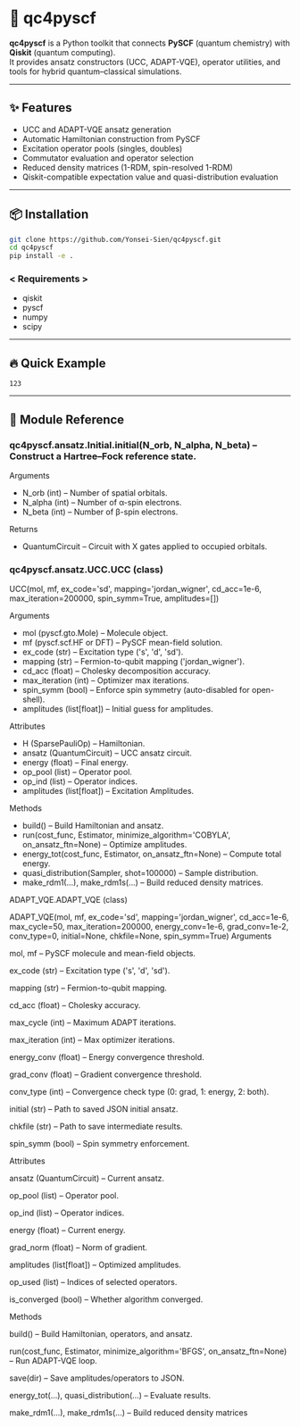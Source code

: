 # 🚀 qc4pyscf

**qc4pyscf** is a Python toolkit that connects **PySCF** (quantum chemistry) with **Qiskit** (quantum computing).  
It provides ansatz constructors (UCC, ADAPT-VQE), operator utilities, and tools for hybrid quantum–classical simulations.

---

## ✨ Features
- UCC and ADAPT-VQE ansatz generation  
- Automatic Hamiltonian construction from PySCF  
- Excitation operator pools (singles, doubles)  
- Commutator evaluation and operator selection  
- Reduced density matrices (1-RDM, spin-resolved 1-RDM)  
- Qiskit-compatible expectation value and quasi-distribution evaluation  

---

## 📦 Installation

```bash
git clone https://github.com/Yonsei-Sien/qc4pyscf.git
cd qc4pyscf
pip install -e .
```

### < Requirements >
- qiskit
- pyscf
- numpy
- scipy

---

## 🔥 Quick Example
```
123
```
---

## 🧩 Module Reference  

### qc4pyscf.ansatz.Initial.initial(N_orb, N_alpha, N_beta) – Construct a Hartree–Fock reference state.

Arguments
- N_orb (int) – Number of spatial orbitals.
- N_alpha (int) – Number of α-spin electrons.
- N_beta (int) – Number of β-spin electrons.

Returns
- QuantumCircuit – Circuit with X gates applied to occupied orbitals.


### qc4pyscf.ansatz.UCC.UCC (class)

UCC(mol, mf, ex_code='sd', mapping='jordan_wigner',
    cd_acc=1e-6, max_iteration=200000,
    spin_symm=True, amplitudes=[])
    
Arguments
- mol (pyscf.gto.Mole) – Molecule object.
- mf (pyscf.scf.HF or DFT) – PySCF mean-field solution.
- ex_code (str) – Excitation type ('s', 'd', 'sd').
- mapping (str) – Fermion-to-qubit mapping ('jordan_wigner').
- cd_acc (float) – Cholesky decomposition accuracy.
- max_iteration (int) – Optimizer max iterations.
- spin_symm (bool) – Enforce spin symmetry (auto-disabled for open-shell).
- amplitudes (list[float]) – Initial guess for amplitudes.

Attributes

- H (SparsePauliOp) – Hamiltonian.
- ansatz (QuantumCircuit) – UCC ansatz circuit.
- energy (float) – Final energy.
- op_pool (list) – Operator pool.
- op_ind (list) – Operator indices.
- amplitudes (list[float]) – Excitation Amplitudes.

Methods

- build() – Build Hamiltonian and ansatz.
- run(cost_func, Estimator, minimize_algorithm='COBYLA', on_ansatz_ftn=None) – Optimize amplitudes.
- energy_tot(cost_func, Estimator, on_ansatz_ftn=None) – Compute total energy.
- quasi_distribution(Sampler, shot=100000) – Sample distribution.
- make_rdm1(...), make_rdm1s(...) – Build reduced density matrices.

ADAPT_VQE.ADAPT_VQE (class)

ADAPT_VQE(mol, mf, ex_code='sd', mapping='jordan_wigner',
          cd_acc=1e-6, max_cycle=50, max_iteration=200000,
          energy_conv=1e-6, grad_conv=1e-2, conv_type=0,
          initial=None, chkfile=None, spin_symm=True)
Arguments

mol, mf – PySCF molecule and mean-field objects.

ex_code (str) – Excitation type ('s', 'd', 'sd').

mapping (str) – Fermion-to-qubit mapping.

cd_acc (float) – Cholesky accuracy.

max_cycle (int) – Maximum ADAPT iterations.

max_iteration (int) – Max optimizer iterations.

energy_conv (float) – Energy convergence threshold.

grad_conv (float) – Gradient convergence threshold.

conv_type (int) – Convergence check type (0: grad, 1: energy, 2: both).

initial (str) – Path to saved JSON initial ansatz.

chkfile (str) – Path to save intermediate results.

spin_symm (bool) – Spin symmetry enforcement.

Attributes

ansatz (QuantumCircuit) – Current ansatz.

op_pool (list) – Operator pool.

op_ind (list) – Operator indices.

energy (float) – Current energy.

grad_norm (float) – Norm of gradient.

amplitudes (list[float]) – Optimized amplitudes.

op_used (list) – Indices of selected operators.

is_converged (bool) – Whether algorithm converged.

Methods

build() – Build Hamiltonian, operators, and ansatz.

run(cost_func, Estimator, minimize_algorithm='BFGS', on_ansatz_ftn=None) – Run ADAPT-VQE loop.

save(dir) – Save amplitudes/operators to JSON.

energy_tot(...), quasi_distribution(...) – Evaluate results.

make_rdm1(...), make_rdm1s(...) – Build reduced density matrices
